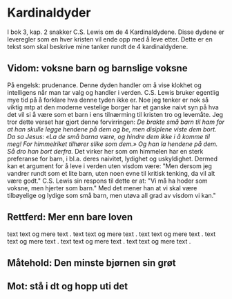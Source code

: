 # Kardinaldyder 
I bok 3, kap. 2 snakker C.S. Lewis om de 4 Kardinaldydene. Disse dydene er leveregler som en hver kristen vil ende opp med å leve etter. Dette er en tekst som skal beskrive mine tanker rundt de 4 kardinaldydene. 

## Vidom: voksne barn og barnslige voksne
På engelsk: prudenance. 
Denne dyden handler om å vise klokhet og intelligens når man tar valg og handler i verden. C.S. Lewis bruker egentlig mye tid på å forklare hva denne tyden ikke er. Noe jeg tenker er nok så viktig mtp at den moderne vestelige borger har et ganske naivt syn på hva det vil si å være som et barn i ens tilnærming til kristen tro og levemåte.  Jeg tror dette verset har gjort denne forvirringen: *De brakte små barn til ham for at han skulle legge hendene på dem og be, men disiplene viste dem bort. Da sa Jesus: «La de små barna være, og hindre dem ikke i å komme til meg! For himmelriket tilhører slike som dem.» Og han la hendene på dem. Så dro han bort derfra.* Det virker her som om himmelen har en sterk preferanse for barn, i bl.a. deres naivitet, lydighet og uskyldighet. Dermed kan et argument for å leve i verden uten visdom være: "Men dersom jeg vandrer rundt som et lite barn, uten noen evne til kritisk tenking, da vil alt være godt." C.S. Lewis sin respons til dette er at: "Vi må ha hoder som voksne, men hjerter som barn." Med det mener han at vi skal være tilbøyelige og lydige som små barn, men utøva all grad av visdom vi kan."
## Rettferd: Mer enn bare loven
text text og mere text . text text og mere text . 
text text og mere text . 
text text og mere text . 
text text og mere text . 
text text og mere text . 
## Måtehold: Den minste bjørnen sin grøt 

## Mot: stå i dt og hopp uti det


